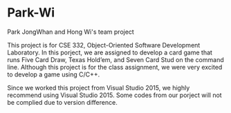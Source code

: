 # Park-Wi
Park JongWhan and Hong Wi's team project 

This project is for CSE 332, Object-Oriented Software Development Laboratory. 
In this porject, we are assigned to develop a card game that runs Five Card Draw, Texas Hold’em, and Seven Card Stud on the command line. Although this project is for the class assignment, we were very excited to develop a game using C/C++. 

Since we worked this project from Visual Studio 2015, we highly recommend using Visual Studio 2015. Some codes from our porject will not be complied due to version difference. 
